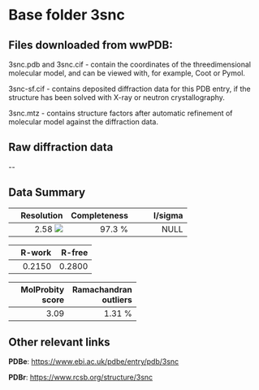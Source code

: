 # Base folder 3snc

## Files downloaded from wwPDB:

3snc.pdb and 3snc.cif - contain the coordinates of the threedimensional molecular model, and can be viewed with, for example, Coot or Pymol.

3snc-sf.cif - contains deposited diffraction data for this PDB entry, if the structure has been solved with X-ray or neutron crystallography.

3snc.mtz - contains structure factors after automatic refinement of molecular model against the diffraction data.

## Raw diffraction data

--<br> 

## Data Summary
|   | Resolution | Completeness| I/sigma |
|---|-------------:|----------------:|--------------:|
|   |2.58 <img src="https://latex.codecogs.com/svg.latex?{\mbox{\normalfont\AA}}"/>|97.3  %|<img width=50/>NULL |

|   | **R-work**| **R-free**   
|---|-------------:|----------------:|           
||0.2150|0.2800|

|   |**MolProbity<br>score**| **Ramachandran<br>outliers** 
|---|-------------:|----------------:|
||3.09|1.31 %|

## Other relevant links 
**PDBe**:  https://www.ebi.ac.uk/pdbe/entry/pdb/3snc
 
**PDBr**: https://www.rcsb.org/structure/3snc 

